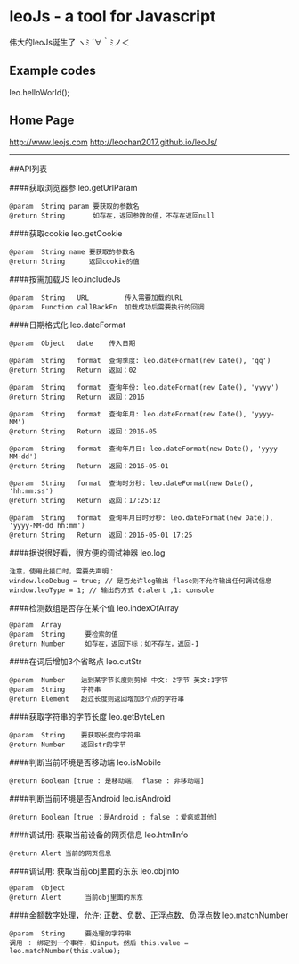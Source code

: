 # leoJs - a tool for Javascript
伟大的leoJs诞生了 ヽﾐ ´∀｀ﾐノ＜ 


## Example codes
leo.helloWorld();


## Home Page
http://www.leojs.com
http://leochan2017.github.io/leoJs/



---
##API列表

####获取浏览器参
	leo.getUrlParam
	
	@param  String param 要获取的参数名
    @return String       如存在，返回参数的值，不存在返回null

####获取cookie
	leo.getCookie

	@param  String name 要获取的参数名
    @return String      返回cookie的值

####按需加载JS
	leo.includeJs
	
	@param  String   URL         传入需要加载的URL
    @param  Function callBackFn  加载成功后需要执行的回调
    
####日期格式化
	leo.dateFormat
	
	@param  Object   date    传入日期
    
    @param  String   format  查询季度: leo.dateFormat(new Date(), 'qq')
    @return String   Return  返回：02
    
    @param  String   format  查询年份: leo.dateFormat(new Date(), 'yyyy')
    @return String   Return  返回：2016
    
    @param  String   format  查询年月: leo.dateFormat(new Date(), 'yyyy-MM')
    @return String   Return  返回：2016-05
    
    @param  String   format  查询年月日: leo.dateFormat(new Date(), 'yyyy-MM-dd')
    @return String   Return  返回：2016-05-01
    
    @param  String   format  查询时分秒: leo.dateFormat(new Date(), 'hh:mm:ss')
    @return String   Return  返回：17:25:12
    
    @param  String   format  查询年月日时分秒: leo.dateFormat(new Date(), 'yyyy-MM-dd hh:mm')
    @return String   Return  返回：2016-05-01 17:25

####据说很好看，很方便的调试神器
	leo.log
	
	注意，使用此接口时，需要先声明：
	window.leoDebug = true; // 是否允许log输出 flase则不允许输出任何调试信息
	window.leoType = 1; // 输出的方式 0:alert ,1: console

####检测数组是否存在某个值
	leo.indexOfArray
	
	@param  Array      
    @param  String     要检索的值
    @return Number     如存在，返回下标；如不存在，返回-1
    
####在词后增加3个省略点
	leo.cutStr
	
	@param  Number    达到某字节长度则剪掉 中文: 2字节 英文:1字节
    @param  String    字符串
    @return Element   超过长度则返回增加3个点的字符串
    
####获取字符串的字节长度
	leo.getByteLen
	
	@param  String    要获取长度的字符串
	@return Number    返回str的字节
	
####判断当前环境是否移动端
	leo.isMobile
	
	@return Boolean [true : 是移动端， flase : 非移动端]
	
####判断当前环境是否Android
	leo.isAndroid
	
	@return Boolean [true ：是Android ; false ：爱疯或其他]
	
####调试用: 获取当前设备的网页信息
	leo.htmlInfo
	
	@return Alert 当前的网页信息
	
####调试用: 获取当前obj里面的东东
	leo.objInfo
	
	@param  Object
	@return Alert      当前obj里面的东东
	
####金额数字处理，允许: 正数、负数、正浮点数、负浮点数
	leo.matchNumber
	
	@param  String     要处理的字符串 
	调用 ： 绑定到一个事件，如input，然后 this.value = leo.matchNumber(this.value);


